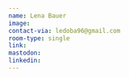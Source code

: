 ```yaml
---
name: Lena Bauer
image:
contact-via: ledoba96@gmail.com
room-type: single
link:
mastodon:
linkedin:
---
```

